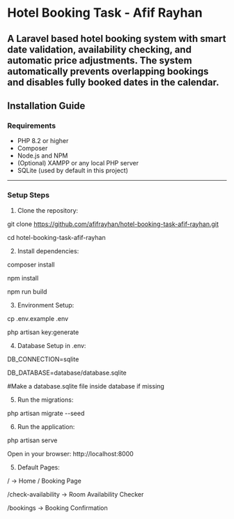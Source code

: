 # Hotel Booking Task - Afif Rayhan

A Laravel based hotel booking system with smart date validation, availability checking, and automatic price adjustments.
The system automatically prevents overlapping bookings and disables fully booked dates in the calendar.
---

## Installation Guide

### Requirements
- PHP 8.2 or higher 
- Composer
- Node.js and NPM
- (Optional) XAMPP or any local PHP server  
- SQLite (used by default in this project)

---

### Setup Steps
1. Clone the repository:

git clone https://github.com/afifrayhan/hotel-booking-task-afif-rayhan.git

cd hotel-booking-task-afif-rayhan

2. Install dependencies:

composer install

npm install

npm run build

3. Environment Setup:

cp .env.example .env

php artisan key:generate

4. Database Setup in .env:

DB_CONNECTION=sqlite

DB_DATABASE=database/database.sqlite

#Make a database.sqlite file inside database if missing

5. Run the migrations:

php artisan migrate --seed

6. Run the application:

php artisan serve

Open in your browser: http://localhost:8000

5. Default Pages:

/ → Home / Booking Page

/check-availability → Room Availability Checker

/bookings → Booking Confirmation
